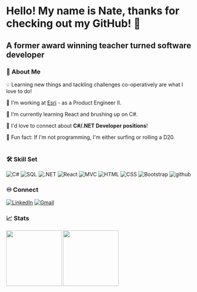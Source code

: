 # Hello! My name is Nate, thanks for checking out my GitHub! 👋
## A former award winning teacher turned software developer
### 🧬 About Me 
💡 Learning new things and tackling challenges co-operatively are what I love to do! <br/>

📒 I'm working at <a href="[https://www.epicodus.com/](https://www.esri.com/en-us/home)" target="_blank">Esri</a> - as a Product Engineer II. <br />

🌱 I'm currently learning React and brushing up on C#. <br />

💬 I'd love to connect about **C#/.NET Developer positions**!  <br />

📜 Fun fact: If I'm not programming, I'm either surfing or rolling a D20.<br /> <br />

### 🛠 Skill Set
![C#](https://img.shields.io/badge/C%23-239120?style=for-the-badge&logo=c-sharp&logoColor=white)
![SQL](https://img.shields.io/badge/SQL-00000F?style=for-the-badge&logo=mysql&logoColor=white)
![.NET](https://img.shields.io/badge/.NET-00000F?style=for-the-badge&logo=mysql&logoColor=white)
![React](https://img.shields.io/badge/React-F7DF1E?style=for-the-badge&logo=javascript&logoColor=black)
![MVC](https://img.shields.io/badge/jQuery-0769AD?style=for-the-badge&logo=jquery&logoColor=white)
![HTML](https://img.shields.io/badge/HTML-239120?style=for-the-badge&logo=html5&logoColor=white)
![CSS](https://img.shields.io/badge/CSS-239120?&style=for-the-badge&logo=css3&logoColor=white)
![Bootstrap](https://img.shields.io/badge/Bootstrap-563D7C?style=for-the-badge&logo=bootstrap&logoColor=white)
![github](https://img.shields.io/badge/GitHub-000000?style=for-the-badge&logo=GitHub&logoColor=white)

### ♾️ Connect
<a href="https://www.linkedin.com/in/nathanconnseattle/(https://www.linkedin.com/in/nathan-conn/)"><img alt="LinkedIn" src="https://img.shields.io/badge/LinkedIn-0077B5?style=for-the-badge&logo=linkedin&logoColor=white"/></a>
<a href="mailto:connno34@gmail.com"><img alt="Gmail" src="https://img.shields.io/badge/Gmail-D14836?style=for-the-badge&logo=gmail&logoColor=white" /></a>

### 📈 Stats
<img align="left" height="150px" src="https://github-readme-stats.vercel.app/api?username=nconn34&show_icons=true&theme=dark" />

<img align="left" height="150px" src="https://github-readme-stats.vercel.app/api/top-langs/?username=nconn34&layout=compact&theme=dark" />
